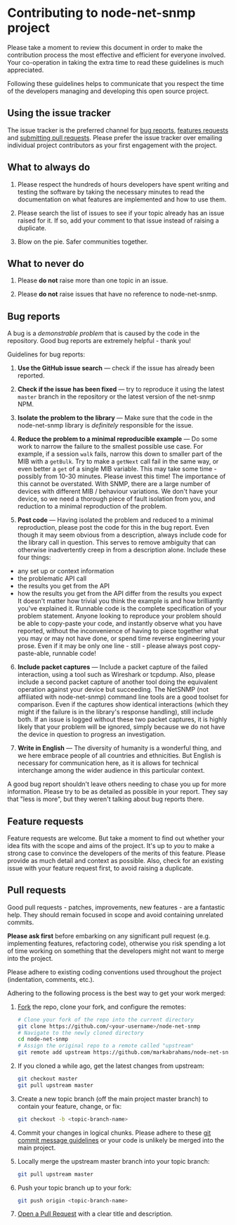 # Contributing to node-net-snmp project

Please take a moment to review this document in order to make the contribution
process the most effective and efficient for everyone involved. Your co-operation
in taking the extra time to read these guidelines is much appreciated.

Following these guidelines helps to communicate that you respect the time of
the developers managing and developing this open source project.

## Using the issue tracker

The issue tracker is the preferred channel for [bug reports](#bugs),
[features requests](#features) and [submitting pull
requests](#pull-requests).  Please prefer the issue tracker over
emailing individual project contributors as your first engagement
with the project.

## What to always do

1. Please respect the hundreds of hours developers have spent writing and testing
   the software by taking the necessary minutes to read the documentation on what
   features are implemented and how to use them.

2. Please search the list of issues to see if your topic already has an issue
   raised for it. If so, add your comment to that issue instead of raising a
   duplicate.

3. Blow on the pie. Safer communities together.

## What to never do

1. Please **do not** raise more than one topic in an issue.

2. Please **do not** raise issues that have no reference to node-net-snmp.

<a name="bugs"></a>
## Bug reports

A bug is a _demonstrable problem_ that is caused by the code in the repository.
Good bug reports are extremely helpful - thank you!

Guidelines for bug reports:

1. **Use the GitHub issue search** &mdash; check if the issue has already been
   reported.

2. **Check if the issue has been fixed** &mdash; try to reproduce it using the
   latest `master` branch in the repository or the latest version of the
   net-snmp NPM.

3. **Isolate the problem to the library** &mdash; Make sure that the code
in the node-net-snmp library is _definitely_ responsible for the issue.

4. **Reduce the problem to a minimal reproducible example** &mdash; Do some work to
narrow the failure to the smallest possible use case.  For example, if a session
`walk` fails, narrow this down to smaller part of the MIB with a `getBulk`.  Try to
make a `getNext` call fail in the same way, or even better a `get` of a single MIB
variable.  This may take some time - possibly from 10-30 minutes.  Please invest this
time!  The importance of this cannot be overstated.  With SNMP, there are a large number
of devices with different MIB / behaviour variations.  We don't have your device, so
we need a thorough piece of fault isolation from you, and reduction to a minimal
reproduction of the problem.

5. **Post code** &mdash; Having isolated the problem and reduced to a minimal
reproduction, please post the code for this in the bug report.  Even though it may
seem obvious from a description, always include code for the library call in question.
This serves to remove ambiguity that can otherwise inadvertently creep in from a
description alone.  Include these four things:
 * any set up or context information
 * the problematic API call
 * the results you get from the API
 * how the results you get from the API differ from the results you expect  
It doesn't matter how trivial you think the example is and how brilliantly you've
explained it.  Runnable code is the complete specification of your problem statement.
Anyone looking to reproduce your problem should be able to copy-paste your code, and
instantly observe what you have reported, without the inconvenience of having to piece
together what you may or may not have done, or spend time reverse engineering your prose.
Even if it may be only one line - still - please always post copy-paste-able, runnable code!

6. **Include packet captures** &mdash; Include a packet capture of the failed interaction,
using a tool such as Wireshark or tcpdump.  Also, please include a second packet capture
of another tool doing the equivalent operation against your device but succeeding.  The
NetSNMP (not affiliated with node-net-snmp) command line tools are a good toolset for
comparison.  Even if the captures show identical interactions (which they might if the
failure is in the library's response handling), still include both.  If an issue is logged
without these two packet captures, it is highly likely that your problem will be ignored,
simply because we do not have the device in question to progress an investigation.

7. **Write in English** &mdash; The diversity of humanity is a wonderful thing, and we
here embrace people of all countries and ethnicities.  But English is necessary for 
communication here, as it is allows for technical interchange among the wider audience in
this particular context.

A good bug report shouldn't leave others needing to chase you up for more information.
Please try to be as detailed as possible in your report.  They say that "less is more",
but they weren't talking about bug reports there.


<a name="features"></a>
## Feature requests

Feature requests are welcome. But take a moment to find out whether your idea
fits with the scope and aims of the project. It's up to *you* to make a strong
case to convince the developers of the merits of this feature. Please
provide as much detail and context as possible. Also, check for an existing
issue with your feature request first, to avoid raising a duplicate.

<a name="pull-requests"></a>
## Pull requests

Good pull requests - patches, improvements, new features - are a fantastic
help. They should remain focused in scope and avoid containing unrelated
commits.

**Please ask first** before embarking on any significant pull request (e.g.
implementing features, refactoring code), otherwise you risk spending a lot of
time working on something that the developers might not want to merge into the
project.

Please adhere to existing coding conventions used throughout the project (indentation,
comments, etc.).

Adhering to the following process is the best way to get your work merged:

1. [Fork](http://help.github.com/fork-a-repo/) the repo, clone your fork,
   and configure the remotes:

   ```bash
   # Clone your fork of the repo into the current directory
   git clone https://github.com/<your-username>/node-net-snmp
   # Navigate to the newly cloned directory
   cd node-net-snmp
   # Assign the original repo to a remote called "upstream"
   git remote add upstream https://github.com/markabrahams/node-net-snmp
   ```

2. If you cloned a while ago, get the latest changes from upstream:

   ```bash
   git checkout master
   git pull upstream master
   ```

3. Create a new topic branch (off the main project master branch) to
   contain your feature, change, or fix:

   ```bash
   git checkout -b <topic-branch-name>
   ```

4. Commit your changes in logical chunks. Please adhere to these [git commit
   message guidelines](http://tbaggery.com/2008/04/19/a-note-about-git-commit-messages.html)
   or your code is unlikely be merged into the main project.

5. Locally merge the upstream master branch into your topic branch:

   ```bash
   git pull upstream master
   ```

6. Push your topic branch up to your fork:

   ```bash
   git push origin <topic-branch-name>
   ```

7. [Open a Pull Request](https://help.github.com/articles/using-pull-requests/)
    with a clear title and description.
